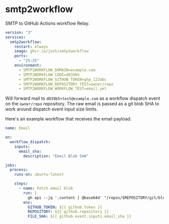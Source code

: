 # smtp2workflow

SMTP to GitHub Actions workflow Relay.

```yml
version: "3"
services:
  smtp2workflow:
    restart: always
    image: ghcr.io/josh/smtp2workflow
    ports:
      - "25:25"
    environment:
      - SMTP2WORKFLOW_DOMAIN=example.com
      - SMTP2WORKFLOW_CODE=d039b5
      - SMTP2WORKFLOW_GITHUB_TOKEN=ghp_123abc
      - SMTP2WORKFLOW_REPOSITORY_TEST=owner/repo
      - SMTP2WORKFLOW_WORKFLOW_TEST=email.yml
```

Will forward mail to `d039b5+test@example.com` as a workflow dispatch event on the `owner/repo` repository. The raw email is passed as a git blob SHA to work around dispatch event input size limits.

Here's an example workflow that receives the email payload.

```yml
name: Email

on:
  workflow_dispatch:
    inputs:
      email_sha:
        description: "Email Blob SHA"

jobs:
  process:
    runs-on: ubuntu-latest

    steps:
      - name: Fetch email blob
        run: |
          gh api --jq '.content | @base64d' "/repos/$REPOSITORY/git/blobs/$FILE_SHA" >input.eml
        env:
          GITHUB_TOKEN: ${{ github.token }}
          REPOSITORY: ${{ github.repository }}
          FILE_SHA: ${{ github.event.inputs.email_sha }}
```
